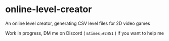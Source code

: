 # online-level-creator
An online level creator, generating CSV level files for 2D video games

Work in progress, DM me on Discord ( `&times;#2451` ) if you want to help me

